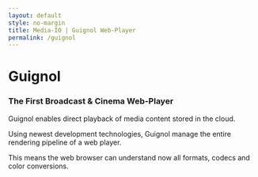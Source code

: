 ```yaml
---
layout: default
style: no-margin
title: Media-IO | Guignol Web-Player
permalink: /guignol
---
```

<div class="section">
  <div class="filler"></div>
  <div>
    <h1>Guignol</h1>
    <h3>The First Broadcast & Cinema Web-Player</h3>
  </div>
  <div class="filler"></div>
</div>
<div class="section">
  <p>Guignol enables direct playback of media content stored in the cloud.</p>
  <p>Using newest development technologies, Guignol manage the entire rendering pipeline of a web player.</p>
  <p>This means the web browser can understand now all formats, codecs and color conversions.</p>
</div>

